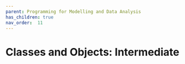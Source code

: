 ```yaml
---
parent: Programming for Modelling and Data Analysis
has_children: true
nav_order:  11
---
```


# Classes and Objects: Intermediate

